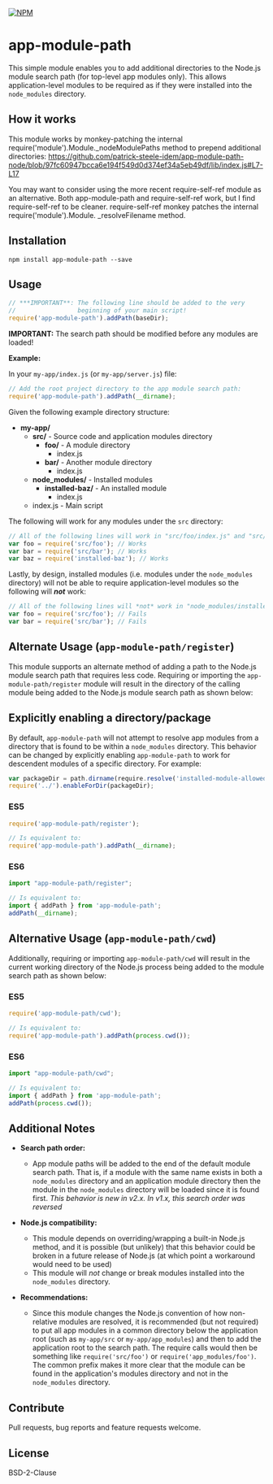 [![NPM](https://nodei.co/npm/app-module-path.png?downloads=true)](https://nodei.co/npm/app-module-path/)

app-module-path
=====================

This simple module enables you to add additional directories to the Node.js module search path (for top-level app modules only). This allows application-level modules to be required as if they were installed into the `node_modules` directory.

## How it works

This module works by monkey-patching the internal require('module').Module._nodeModulePaths method to prepend additional directories: https://github.com/patrick-steele-idem/app-module-path-node/blob/97fc60947bcca6e194f549d0d374ef34a5eb49df/lib/index.js#L7-L17

You may want to consider using the more recent require-self-ref module as an alternative. Both app-module-path and require-self-ref work, but I find require-self-ref to be cleaner. require-self-ref monkey patches the internal require('module').Module. _resolveFilename method.

## Installation

`npm install app-module-path --save`

## Usage
```javascript
// ***IMPORTANT**: The following line should be added to the very
//                 beginning of your main script!
require('app-module-path').addPath(baseDir);
```

__IMPORTANT:__
The search path should be modified before any modules are loaded!

__Example:__

In your `my-app/index.js` (or `my-app/server.js`) file:
```javascript
// Add the root project directory to the app module search path:
require('app-module-path').addPath(__dirname);
```

Given the following example directory structure:

- **my-app/**
    - **src/** - Source code and application modules directory
        - **foo/** - A module directory
            - index.js
        - **bar/** - Another module directory
            - index.js
    - **node_modules/** - Installed modules
        - **installed-baz/** - An installed module
            - index.js
    - index.js - Main script

The following will work for any modules under the `src` directory:
```javascript
// All of the following lines will work in "src/foo/index.js" and "src/bar/index.js":
var foo = require('src/foo'); // Works
var bar = require('src/bar'); // Works
var baz = require('installed-baz'); // Works
```

Lastly, by design, installed modules (i.e. modules under the `node_modules` directory) will not be able to require application-level modules so the following will ___not___ work:

```javascript
// All of the following lines will *not* work in "node_modules/installed-baz/index.js"!
var foo = require('src/foo'); // Fails
var bar = require('src/bar'); // Fails
```

## Alternate Usage (`app-module-path/register`)

This module supports an alternate method of adding a path to the Node.js module search path that requires less code. Requiring or importing the `app-module-path/register` module will result in the directory of the calling module being added to the Node.js module search path as shown below:

## Explicitly enabling a directory/package

By default, `app-module-path` will not attempt to resolve app modules from a directory that is found to be within a `node_modules` directory. This behavior can be changed by explicitly enabling `app-module-path` to work for descendent modules of a specific directory. For example:

```javascript
var packageDir = path.dirname(require.resolve('installed-module-allowed'));
require('../').enableForDir(packageDir);
```


### ES5

```javascript
require('app-module-path/register');

// Is equivalent to:
require('app-module-path').addPath(__dirname);
```

### ES6

```javascript
import "app-module-path/register";

// Is equivalent to:
import { addPath } from 'app-module-path';
addPath(__dirname);
```

## Alternative Usage (`app-module-path/cwd`)

Additionally, requiring or importing `app-module-path/cwd` will result in the current working directory of the Node.js process being added to the module search path as shown below:

### ES5

```javascript
require('app-module-path/cwd');

// Is equivalent to:
require('app-module-path').addPath(process.cwd());
```

### ES6

```javascript
import "app-module-path/cwd";

// Is equivalent to:
import { addPath } from 'app-module-path';
addPath(process.cwd());
```

## Additional Notes

* __Search path order:__
    * App module paths will be added to the end of the default module search path. That is, if a module with the same name exists in both a `node_modules` directory and an application module directory then the module in the `node_modules` directory will be loaded since it is found first.
    *This behavior is new in v2.x. In v1.x, this search order was reversed*

* __Node.js compatibility:__
    * This module depends on overriding/wrapping a built-in Node.js method, and it is possible (but unlikely) that this behavior could be broken in a future release of Node.js (at which point a workaround would need to be used)
    * This module will _not_ change or break modules installed into the `node_modules` directory.
* __Recommendations:__
    * Since this module changes the Node.js convention of how non-relative modules are resolved, it is recommended (but not required) to put all app modules in a common directory below the application root (such as `my-app/src` or `my-app/app_modules`) and then to add the application root to the search path. The require calls would then be something like `require('src/foo')` or `require('app_modules/foo')`. The common prefix makes it more clear that the module can be found in the application's modules directory and not in the `node_modules` directory.


## Contribute
Pull requests, bug reports and feature requests welcome.

## License

BSD-2-Clause
